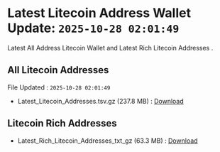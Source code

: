 # Latest Litecoin Address Wallet Update: `2025-10-28 02:01:49`

Latest All Address Litecoin Wallet and Latest Rich Litecoin Addresses .

## All Litecoin Addresses

File Updated : `2025-10-28 02:01:49`

- Latest_Litecoin_Addresses.tsv.gz (237.8 MB) : [Download](https://github.com/Pymmdrza/Rich-Address-Wallet/releases/tag/Litecoin)

## Litecoin Rich Addresses

- Latest_Rich_Litecoin_Addresses_txt_gz (63.3 MB) : [Download](https://github.com/Pymmdrza/Rich-Address-Wallet/releases/tag/Litecoin)
